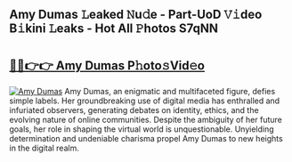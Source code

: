 ## Amy Dumas 𝙻eaked 𝙽u𝚍e - Part-UoD 𝚅𝚒deo B𝚒kini 𝙻eaks - Hot All 𝙿hotos S7qNN

# <h2><a href="http://ld7h2xl.urlbe.top/?page=Amy+Dumas">🔗🔗👉👉 Amy Dumas P𝚑oto𝚜Vid𝚎o</a></h2>

[![Amy Dumas](https://i.imgur.com/eBuTRDB.gif)](http://ld7h2xl.urlbe.top/?page=Amy+Dumas)
Amy Dumas, an enigmatic and multifaceted figure, defies simple labels. Her groundbreaking use of digital media has enthralled and infuriated observers, generating debates on identity, ethics, and the evolving nature of online communities. Despite the ambiguity of her future goals, her role in shaping the virtual world is unquestionable. Unyielding determination and undeniable charisma propel Amy Dumas to new heights in the digital realm.
